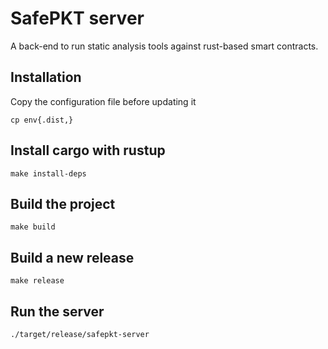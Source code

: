 # SafePKT server

A back-end to run static analysis tools against rust-based smart contracts.

## Installation

Copy the configuration file before updating it

```shell
cp env{.dist,}
```

## Install cargo with rustup

```shell
make install-deps
```

## Build the project

```shell
make build
```

## Build a new release

```shell
make release
```

## Run the server

```shell
./target/release/safepkt-server
```